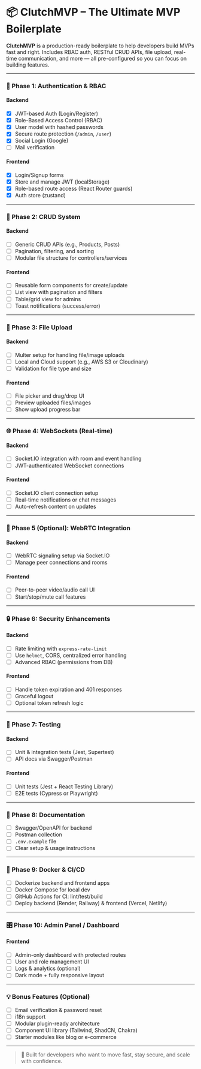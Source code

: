 # 📦 ClutchMVP – The Ultimate MVP Boilerplate

**ClutchMVP** is a production-ready boilerplate to help developers build MVPs fast and right. Includes RBAC auth, RESTful CRUD APIs, file upload, real-time communication, and more — all pre-configured so you can focus on building features.

---

### 🔐 Phase 1: Authentication & RBAC

#### Backend
- [x] JWT-based Auth (Login/Register)
- [x] Role-Based Access Control (RBAC)
- [x] User model with hashed passwords
- [x] Secure route protection (`/admin`, `/user`)
- [x] Social Login (Google)
- [ ] Mail verification

#### Frontend
- [x] Login/Signup forms
- [x] Store and manage JWT (localStorage)
- [x] Role-based route access (React Router guards)
- [x] Auth store (zustand)

---

### 🧱 Phase 2: CRUD System

#### Backend
- [ ] Generic CRUD APIs (e.g., Products, Posts)
- [ ] Pagination, filtering, and sorting
- [ ] Modular file structure for controllers/services

#### Frontend
- [ ] Reusable form components for create/update
- [ ] List view with pagination and filters
- [ ] Table/grid view for admins
- [ ] Toast notifications (success/error)

---

### 📁 Phase 3: File Upload

#### Backend
- [ ] Multer setup for handling file/image uploads
- [ ] Local and Cloud support (e.g., AWS S3 or Cloudinary)
- [ ] Validation for file type and size

#### Frontend
- [ ] File picker and drag/drop UI
- [ ] Preview uploaded files/images
- [ ] Show upload progress bar

---

### 🌐 Phase 4: WebSockets (Real-time)

#### Backend
- [ ] Socket.IO integration with room and event handling
- [ ] JWT-authenticated WebSocket connections

#### Frontend
- [ ] Socket.IO client connection setup
- [ ] Real-time notifications or chat messages
- [ ] Auto-refresh content on updates

---

### 🎥 Phase 5 (Optional): WebRTC Integration

#### Backend
- [ ] WebRTC signaling setup via Socket.IO
- [ ] Manage peer connections and rooms

#### Frontend
- [ ] Peer-to-peer video/audio call UI
- [ ] Start/stop/mute call features

---

### 🔒 Phase 6: Security Enhancements

#### Backend
- [ ] Rate limiting with `express-rate-limit`
- [ ] Use `helmet`, CORS, centralized error handling
- [ ] Advanced RBAC (permissions from DB)

#### Frontend
- [ ] Handle token expiration and 401 responses
- [ ] Graceful logout
- [ ] Optional token refresh logic

---

### 🧪 Phase 7: Testing

#### Backend
- [ ] Unit & integration tests (Jest, Supertest)
- [ ] API docs via Swagger/Postman

#### Frontend
- [ ] Unit tests (Jest + React Testing Library)
- [ ] E2E tests (Cypress or Playwright)

---

### 📄 Phase 8: Documentation

- [ ] Swagger/OpenAPI for backend
- [ ] Postman collection
- [ ] `.env.example` file
- [ ] Clear setup & usage instructions

---

### 🐳 Phase 9: Docker & CI/CD

- [ ] Dockerize backend and frontend apps
- [ ] Docker Compose for local dev
- [ ] GitHub Actions for CI: lint/test/build
- [ ] Deploy backend (Render, Railway) & frontend (Vercel, Netlify)

---

### 🎛️ Phase 10: Admin Panel / Dashboard

#### Frontend
- [ ] Admin-only dashboard with protected routes
- [ ] User and role management UI
- [ ] Logs & analytics (optional)
- [ ] Dark mode + fully responsive layout

---

### 💡 Bonus Features (Optional)

- [ ] Email verification & password reset
- [ ] i18n support
- [ ] Modular plugin-ready architecture
- [ ] Component UI library (Tailwind, ShadCN, Chakra)
- [ ] Starter modules like blog or e-commerce

---

> 💬 Built for developers who want to move fast, stay secure, and scale with confidence.
